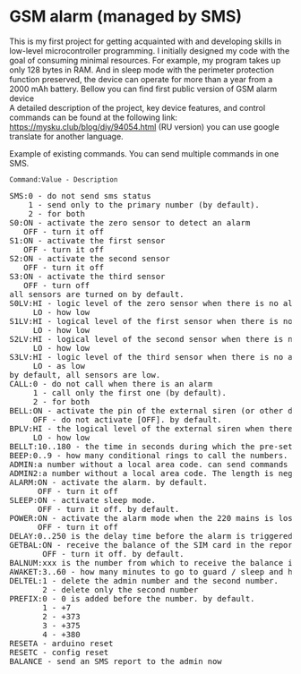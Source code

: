 # GSM alarm (managed by SMS)
This is my first project for getting acquainted with and developing skills in low-level microcontroller programming.
I initially designed my code with the goal of consuming minimal resources. For example, my program takes up only 128 bytes in RAM. And in sleep mode with the perimeter protection function preserved, the device can operate for more than a year from a 2000 mAh battery.
Bellow you can find first public version of GSM alarm device<br>
A detailed description of the project, key device features, and control commands can be found at the following link:  https://mysku.club/blog/diy/94054.html (RU version) you can use google translate for another language.

Example of existing commands. You can send multiple commands in one SMS.

<code>Command:Value - Description</code>
<pre>SMS:0 - do not send sms status
    1 - send only to the primary number (by default).
    2 - for both
S0:ON - activate the zero sensor to detect an alarm
   OFF - turn it off
S1:ON - activate the first sensor
   OFF - turn it off
S2:ON - activate the second sensor
   OFF - turn it off
S3:ON - activate the third sensor
   OFF - turn off
all sensors are turned on by default.
S0LV:HI - logic level of the zero sensor when there is no alarm set as high
     LO - how low
S1LV:HI - logical level of the first sensor when there is no alarm set as high
     LO - how low
S2LV:HI - logical level of the second sensor when there is no alarm set as high
     LO - how low
S3LV:HI - logic level of the third sensor when there is no alarm set as high
     LO - as low
by default, all sensors are low.
CALL:0 - do not call when there is an alarm
     1 - call only the first one (by default).
     2 - for both
BELL:ON - activate the pin of the external siren (or other device) [ON].
     OFF - do not activate [OFF]. by default.
BPLV:HI - the logical level of the external siren when there is an alarm is set as high. by default.
     LO - how low
BELLT:10..180 - the time in seconds during which the pre-set logic level will be applied to the pin of the external siren. 30 by default.
BEEP:0..9 - how many conditional rings to call the numbers. the default is 3.
ADMIN:a number without a local area code. can send commands
ADMIN2:a number without a local area code. The length is negative as in the first one.
ALARM:ON - activate the alarm. by default.
      OFF - turn it off
SLEEP:ON - activate sleep mode.
      OFF - turn it off. by default.
POWER:ON - activate the alarm mode when the 220 mains is lost. if battery power is not needed only.
      OFF - turn it off
DELAY:0..250 is the delay time before the alarm is triggered in seconds. after how long will the alarm be triggered when the sensors have already detected the penetration. 0 by default. i.e. without delay immediately.
GETBAL:ON - receive the balance of the SIM card in the report.
       OFF - turn it off. by default.
BALNUM:xxx is the number from which to receive the balance in USSD mode, for example *100#
AWAKET:3..60 - how many minutes to go to guard / sleep and how many minutes to wait for an SMS command from the admin. 3 by default.
DELTEL:1 - delete the admin number and the second number.
       2 - delete only the second number
PREFIX:0 - 0 is added before the number. by default.
       1 - +7
       2 - +373
       3 - +375
       4 - +380
RESETA - arduino reset
RESETC - config reset
BALANCE - send an SMS report to the admin now</pre>
